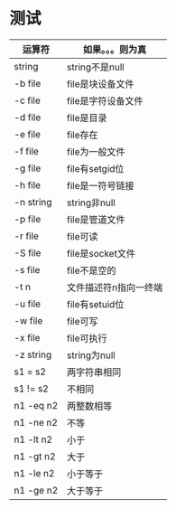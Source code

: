 # 测试

运算符 |如果。。。则为真
--|--
string|string不是null
-b file|file是块设备文件
-c file|file是字符设备文件
-d file|file是目录
-e file|file存在
-f file|file为一般文件
-g file|file有setgid位
-h file|file是一符号链接
-n string|string非null
-p file|file是管道文件
-r file|file可读
-S file|file是socket文件
-s file|file不是空的
-t n|文件描述符n指向一终端
-u file|file有setuid位
-w file|file可写
-x file|file可执行
-z string|string为null
s1 = s2|两字符串相同
s1 != s2|不相同
n1 -eq n2|两整数相等
n1 -ne n2|不等
n1 -lt n2|小于
n1 -gt n2|大于
n1 -le n2|小于等于
n1 -ge n2|大于等于

